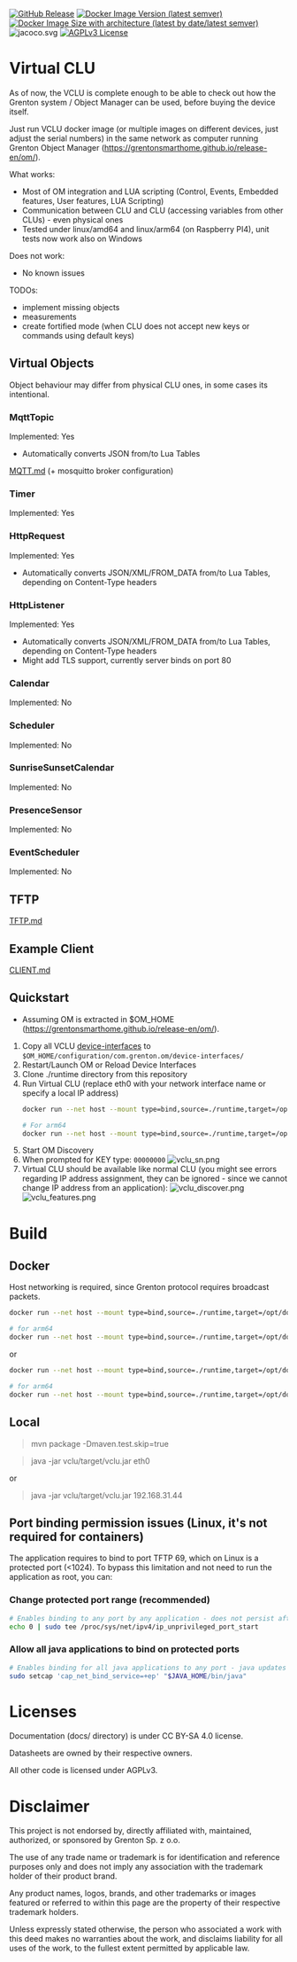 [![GitHub Release](https://img.shields.io/github/v/release/psobiech/opengr8on?label=release)](https://github.com/psobiech/opengr8on/releases)
[![Docker Image Version (latest semver)](https://img.shields.io/docker/v/psobiech/opengr8on?sort=semver&label=docker%20version)](https://github.com/psobiech/opengr8on/pkgs/container/opengr8on)
[![Docker Image Size with architecture (latest by date/latest semver)](https://img.shields.io/docker/image-size/psobiech/opengr8on?label=docker%20size)](https://github.com/psobiech/opengr8on/pkgs/container/opengr8on)
![jacoco.svg](badges%2Fjacoco.svg)
[![AGPLv3 License](https://img.shields.io/badge/license-AGPL-blue.svg)](http://www.gnu.org/licenses/agpl-3.0)

# Virtual CLU

As of now, the VCLU is complete enough to be able to check out how the Grenton system / Object Manager can be used, before buying the device itself.

Just run VCLU docker image (or multiple images on different devices, just adjust the serial numbers) in the same network as computer running Grenton Object
Manager (https://grentonsmarthome.github.io/release-en/om/).

What works:

- Most of OM integration and LUA scripting (Control, Events, Embedded features, User features, LUA Scripting)
- Communication between CLU and CLU (accessing variables from other CLUs) - even physical ones
- Tested under linux/amd64 and linux/arm64 (on Raspberry PI4), unit tests now work also on Windows

Does not work:

- No known issues

TODOs:

- implement missing objects
- measurements
- create fortified mode (when CLU does not accept new keys or commands using default keys)

## Virtual Objects

Object behaviour may differ from physical CLU ones, in some cases its intentional. 

### MqttTopic

Implemented: Yes

* Automatically converts JSON from/to Lua Tables

[MQTT.md](modules/MQTT.md) (+ mosquitto broker configuration)

### Timer

Implemented: Yes

### HttpRequest

Implemented: Yes

* Automatically converts JSON/XML/FROM_DATA from/to Lua Tables, depending on Content-Type headers

### HttpListener

Implemented: Yes

* Automatically converts JSON/XML/FROM_DATA from/to Lua Tables, depending on Content-Type headers
* Might add TLS support, currently server binds on port 80

### Calendar

Implemented: No

### Scheduler

Implemented: No

### SunriseSunsetCalendar

Implemented: No

### PresenceSensor

Implemented: No

### EventScheduler

Implemented: No

## TFTP

[TFTP.md](modules%2FTFTP.md)

## Example Client

[CLIENT.md](modules%2FCLIENT.md)

## Quickstart

* Assuming OM is extracted in $OM_HOME (https://grentonsmarthome.github.io/release-en/om/).

1. Copy all VCLU [device-interfaces](runtime%2Fdevice-interfaces) to `$OM_HOME/configuration/com.grenton.om/device-interfaces/`
1. Restart/Launch OM or Reload Device Interfaces
1. Clone ./runtime directory from this repository
1. Run Virtual CLU (replace eth0 with your network interface name or specify a local IP address)
   ```bash
   docker run --net host --mount type=bind,source=./runtime,target=/opt/docker/runtime ghcr.io/psobiech/opengr8on-linux-amd64:latest eth0
   
   # For arm64
   docker run --net host --mount type=bind,source=./runtime,target=/opt/docker/runtime ghcr.io/psobiech/opengr8on-linux-arm64:latest eth0
   ``` 
1. Start OM Discovery
1. When prompted for KEY type: `00000000`
   ![vclu_sn.png](docs%2Fimg%2Fvclu_sn.png)
1. Virtual CLU should be available like normal CLU (you might see errors regarding IP address assignment, they can be ignored - since we cannot change IP address from an application):
   ![vclu_discover.png](docs%2Fimg%2Fvclu_discover.png)
   ![vclu_features.png](docs%2Fimg%2Fvclu_features.png)

# Build

## Docker

Host networking is required, since Grenton protocol requires broadcast packets. 

```bash
docker run --net host --mount type=bind,source=./runtime,target=/opt/docker/runtime ghcr.io/psobiech/opengr8on-linux-amd64:latest eth0

# for arm64
docker run --net host --mount type=bind,source=./runtime,target=/opt/docker/runtime ghcr.io/psobiech/opengr8on-linux-arm64:latest eth0
```

or

```bash
docker run --net host --mount type=bind,source=./runtime,target=/opt/docker/runtime ghcr.io/psobiech/opengr8on-linux-amd64:latest 192.168.31.44

# for arm64
docker run --net host --mount type=bind,source=./runtime,target=/opt/docker/runtime ghcr.io/psobiech/opengr8on-linux-arm64:latest 192.168.31.44
```

## Local

> mvn package -Dmaven.test.skip=true

> java -jar vclu/target/vclu.jar eth0

or

> java -jar vclu/target/vclu.jar 192.168.31.44

## Port binding permission issues (Linux, it's not required for containers)

The application requires to bind to port TFTP 69, which on Linux is a protected port (<1024).
To bypass this limitation and not need to run the application as root, you can:

### Change protected port range (recommended)

```bash
# Enables binding to any port by any application - does not persist after reboot
echo 0 | sudo tee /proc/sys/net/ipv4/ip_unprivileged_port_start
```

### Allow all java applications to bind on protected ports

```bash
# Enables binding for all java applications to any port - java updates will clear the flag
sudo setcap 'cap_net_bind_service=+ep' "$JAVA_HOME/bin/java"
```

# Licenses

Documentation (docs/ directory) is under CC BY-SA 4.0 license.

Datasheets are owned by their respective owners.

All other code is licensed under AGPLv3.

# Disclaimer

This project is not endorsed by, directly affiliated with, maintained, authorized, or sponsored by Grenton Sp. z o.o.

The use of any trade name or trademark is for identification and reference purposes only and does not imply any association with the trademark holder of their
product brand.

Any product names, logos, brands, and other trademarks or images featured or referred to within this page are the property of their respective trademark
holders.

Unless expressly stated otherwise, the person who associated a work with this deed makes no warranties about the work, and disclaims liability for all uses of
the work, to the fullest extent permitted by applicable law.
